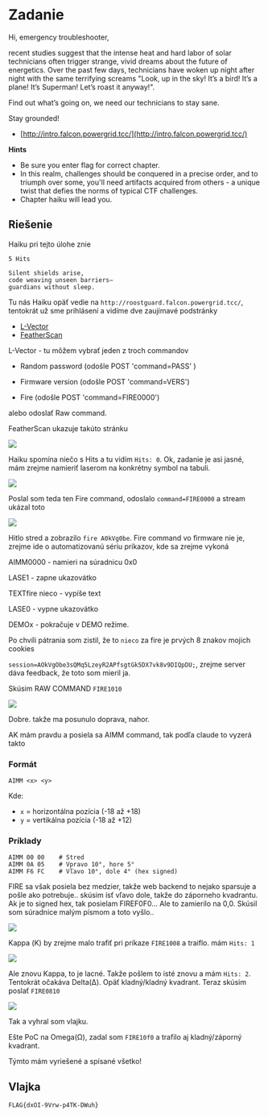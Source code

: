 # Zadanie

Hi, emergency troubleshooter,

recent studies suggest that the intense heat and hard labor of solar technicians often trigger strange, vivid dreams about the future of energetics. Over the past few days, technicians have woken up night after night with the same terrifying screams "Look, up in the sky! It’s a bird! It’s a plane! It’s Superman! Let’s roast it anyway!".

Find out what’s going on, we need our technicians to stay sane.

Stay grounded!

- [http://intro.falcon.powergrid.tcc/](http://intro.falcon.powergrid.tcc/)

**Hints**

- Be sure you enter flag for correct chapter.
- In this realm, challenges should be conquered in a precise order, and to triumph over some, you'll need artifacts acquired from others - a unique twist that defies the norms of typical CTF challenges.
- Chapter haiku will lead you.

## Riešenie

Haiku pri tejto úlohe znie

```
5 Hits

Silent shields arise,
code weaving unseen barriers—
guardians without sleep.
```

Tu nás Haiku opäť vedie na `http://roostguard.falcon.powergrid.tcc/`, tentokrát už sme prihlásení a vidíme dve zaujímavé podstránky 

- [L-Vector](http://roostguard.falcon.powergrid.tcc/operator)
- [FeatherScan](http://roostguard.falcon.powergrid.tcc/radar)

L-Vector - tu môžem vybrať jeden z troch commandov 

- Random password (odošle POST 'command=PASS' )

- Firmware version (odošle POST 'command=VERS')

- Fire (odošle POST 'command=FIRE0000')

alebo odoslať Raw command.

FeatherScan ukazuje takúto stránku

![](hits1.png)

Haiku spomína niečo s Hits a tu vidím `Hits: 0`. Ok, zadanie je asi jasné, mám zrejme namieriť laserom na konkrétny symbol na tabuli.

![](hits2.png)

Poslal som teda ten Fire command, odoslalo `command=FIRE0000` a stream ukázal toto

![](hits3.png)

Hitlo stred a zobrazilo `fire A0kVg0be`. Fire command vo firmware nie je, zrejme ide o automatizovanú sériu príkazov, kde sa zrejme vykoná

AIMM0000 - namieri na súradnicu 0x0

LASE1 - zapne ukazovátko

TEXTfire nieco - vypíše text

LASE0 - vypne ukazovátko

DEMOx - pokračuje v DEMO režime.

Po chvíli pátrania som zistil, že to `nieco` za fire je prvých 8 znakov mojich cookies

`session=AOkVgObe3sQMq5LzeyR2APfsgtGk5DX7vk8v9DIQpDU;`, zrejme server dáva feedback, že toto som mieril ja.

Skúsim RAW COMMAND `FIRE1010`

![](hits4.png)

Dobre. takže ma posunulo doprava, nahor. 

AK mám pravdu a posiela sa AIMM command, tak podľa claude to vyzerá takto

### Formát

```
AIMM <x> <y>
```

Kde:

- `x` = horizontálna pozícia (-18 až +18)
- `y` = vertikálna pozícia (-18 až +12)

### Príklady

```
AIMM 00 00    # Stred
AIMM 0A 05    # Vpravo 10°, hore 5°
AIMM F6 FC    # Vľavo 10°, dole 4° (hex signed)
```

FIRE sa však posiela bez medzier, takže web backend to nejako sparsuje a pošle ako potrebuje.. skúsim ísť vľavo dole, takže do záporneho kvadrantu. Ak je to signed hex, tak posielam FIREF0F0... Ale to zamierilo na 0,0. Skúsil som súradnice malým písmom a toto vyšlo..

![](hits5.png)

Kappa (Κ) by zrejme malo trafiť pri príkaze `FIRE1008` a traiflo. mám `Hits: 1`

![](hits6.png)

Ale znovu Kappa, to je lacné. Takže pošlem to isté znovu a mám `Hits: 2`. Tentokrát očakáva Delta(Δ). Opäť kladný/kladný kvadrant. Teraz skúsim poslať `FIRE0810`

![](hits7.png)

Tak a vyhral som vlajku. 

Ešte PoC na Omega(Ω), zadal som `FIRE10f0` a trafilo aj kladný/záporný kvadrant. 

Týmto mám vyriešené a spísané všetko!

## Vlajka

    FLAG{dxOI-9Vrw-p4TK-DWuh}
